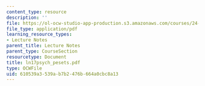 ```yaml
---
content_type: resource
description: ''
file: https://ol-ocw-studio-app-production.s3.amazonaws.com/courses/24-951-introduction-to-syntax-fall-2003/610539a3539ab7b2476b664a0cbc8a13_ln17psych_pesets.pdf
file_type: application/pdf
learning_resource_types:
- Lecture Notes
parent_title: Lecture Notes
parent_type: CourseSection
resourcetype: Document
title: ln17psych_pesets.pdf
type: OCWFile
uid: 610539a3-539a-b7b2-476b-664a0cbc8a13
---
```


